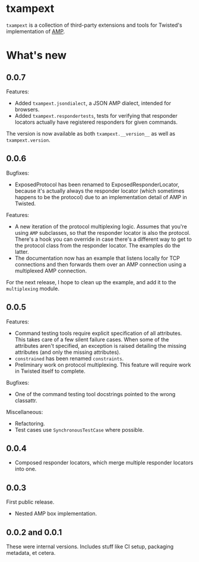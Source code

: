 # txampext

`txampext` is a collection of third-party extensions and tools for Twisted's
implementation of [AMP](http://amp-protocol.net/).

# What's new

## 0.0.7

Features:

- Added `txampext.jsondialect`, a JSON AMP dialect, intended for browsers.
- Added `txampext.respondertests`, tests for verifying that responder
  locators actually have registered responders for given commands.

The version is now available as both `txampext.__version__` as well as
`txampext.version`.

## 0.0.6

Bugfixes:

- ExposedProtocol has been renamed to ExposedResponderLocator, because
  it's actually always the responder locator (which sometimes happens
  to be the protocol) due to an implementation detail of AMP in
  Twisted.

Features:

- A new iteration of the protocol multiplexing logic. Assumes that
  you're using ``AMP`` subclasses, so that the responder locator is
  also the protocol. There's a hook you can override in case there's a
  different way to get to the protocol class from the responder
  locator. The examples do the latter.
- The documentation now has an example that listens locally for TCP
  connections and then forwards them over an AMP connection using a
  multiplexed AMP connection.

For the next release, I hope to clean up the example, and add it to
the `multiplexing` module.

## 0.0.5

Features:

- Command testing tools require explicit specification of all attributes. This takes care of a few silent failure cases. When some of the attributes aren't specified, an exception is raised detailing the missing attributes (and only the missing attributes).
- ``constrained`` has been renamed ``constraints``.
- Preliminary work on protocol multiplexing. This feature will require work in Twisted itself to complete.

Bugfixes:

- One of the command testing tool docstrings pointed to the wrong classattr.

Miscellaneous:

- Refactoring.
- Test cases use `SynchronousTestCase` where possible.

## 0.0.4

- Composed responder locators, which merge multiple responder locators into one.

## 0.0.3

First public release.

- Nested AMP box implementation.

## 0.0.2 and 0.0.1

These were internal versions. Includes stuff like CI setup, packaging metadata, et cetera.